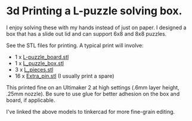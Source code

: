 # 3d Printing a L-puzzle solving box.

I enjoy solving these with my hands instead of just on paper.
I designed a box that has a slide out lid and can support 6x8 and 8x8 puzzles.

See the STL files for printing.
A typical print will involve:

- 1 x [L-puzzle_board.stl](https://tinkercad.com/things/2YUs7paEJ9M)
- 1 x [L_puzzle_box.stl](https://tinkercad.com/things/ds5OYtiiW2R)
- 3 x [L_pieces.stl](https://tinkercad.com/things/gOuzUWkGG5E)
- 16 x [Extra_pin.stl](https://tinkercad.com/things/aTZkPdDw5kh) (I usually print a spare)

This printed fine on an Ultimaker 2 at high settings (.6mm layer height, .25mm nozzle).
Be sure to use glue for better adhesion on the box and board, if applicable.

I've linked the above models to tinkercad for more fine-grain editing.